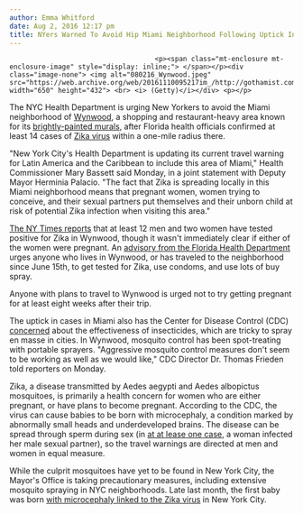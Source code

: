```yaml
---
author: Emma Whitford
date: Aug 2, 2016 12:17 pm
title: NYers Warned To Avoid Hip Miami Neighborhood Following Uptick In Zika Cases
---
```


	
										<p><span class="mt-enclosure mt-enclosure-image" style="display: inline;"> </span></p><div class="image-none"> <img alt="080216_Wynwood.jpeg" src="https://web.archive.org/web/20161110095217im_/http://gothamist.com/attachments/nyc_ewhitford/080216_Wynwood.jpeg" width="650" height="432"> <br> <i> (Getty)</i></div> <p></p>

<p>The NYC Health Department is urging New Yorkers to avoid the Miami neighborhood of <a href="https://web.archive.org/web/20161110095217/http://wynwoodmiami.com/map.php">Wynwood</a>, a shopping and restaurant-heavy area known for its <a href="https://web.archive.org/web/20161110095217/http://www.thewynwoodwalls.com/">brightly-painted murals</a>, after Florida health officials confirmed at least 14 cases of <a href="https://web.archive.org/web/20161110095217/http://gothamist.com/2016/05/04/experts_say_we_need_to_do_more_to_f.php">Zika virus</a> within a one-mile radius there. </p>

<p>&quot;New York City&apos;s Health Department is updating its current travel warning for Latin America and the Caribbean to include this area of Miami,&quot; Health Commissioner Mary Bassett said Monday, in a joint statement with Deputy Mayor Herminia Palacio. &quot;The fact that Zika is spreading locally in this Miami neighborhood means that pregnant women, women trying to conceive, and their sexual partners put themselves and their unborn child at risk of potential Zika infection when visiting this area.&quot; </p>

<p><a href="https://web.archive.org/web/20161110095217/http://www.nytimes.com/2015/11/29/travel/art-basel-miami.html">The NY Times reports</a> that at least 12 men and two women have tested positive for Zika in Wynwood, though it wasn&apos;t immediately clear if either of the women were pregnant. An <a href="https://web.archive.org/web/20161110095217/http://www.cdc.gov/zika/intheus/florida-update.html">advisory from the Florida Health Department</a> urges anyone who lives in Wynwood, or has traveled to the neighborhood since June 15th, to get tested for Zika, use condoms, and use lots of buy spray. </p>

<p>Anyone with plans to travel to Wynwood is urged not to try getting pregnant for at least eight weeks after their trip. </p>

<p>The uptick in cases in Miami also has the Center for Disease Control (CDC) <a href="https://web.archive.org/web/20161110095217/http://www.nytimes.com/2016/08/02/health/zika-florida.html?_r=0">concerned</a> about the effectiveness of insecticides, which are tricky to spray en masse in cities. In Wynwood, mosquito control has been spot-treating with portable sprayers. &quot;Aggressive mosquito control measures don&apos;t seem to be working as well as we would like,&quot; CDC Director Dr. Thomas Frieden told reporters on Monday. </p>

<p>Zika, a disease transmitted by Aedes aegypti and Aedes albopictus mosquitoes, is primarily a health concern for women who are either pregnant, or have plans to become pregnant. According to the CDC, the virus can cause babies to be born with microcephaly, a condition marked by abnormally small heads and underdeveloped brains. The disease can be spread through sperm during sex (in <a href="https://web.archive.org/web/20161110095217/http://gothamist.com/2016/07/16/researchers_thrown_for_loop_after_f.php">at at lease one case</a>, a woman infected her male sexual partner), so the travel warnings are directed at men and women in equal measure. </p>

<p>While the culprit mosquitoes have yet to be found in New York City, the Mayor&apos;s Office is taking precautionary measures, including extensive mosquito spraying in NYC neighborhoods. Late last month, the first baby was born <a href="https://web.archive.org/web/20161110095217/http://gothamist.com/2016/07/22/first_baby_born_zika_nyc.php">with microcephaly linked to the Zika virus</a> in New York City. </p>					
										
									
				